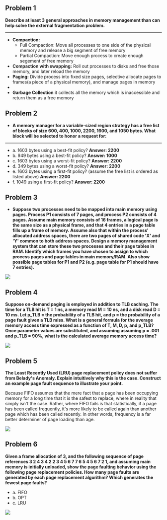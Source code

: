 Problem 1
------------
**Describe at least 3 general approaches in memory management than can help solve the external fragmentation problem.**

-------------------------------------------------------
* **Compaction:**
  * Full Compaction: Move all processes to one side of the physical memory and release a big segment of free memory
  * Partial Compaction: Move enough process to create enough segement of free memory
* **Compaction with swapping:** Roll out processes to disks and free those memory, and later reload the memory
* **Paging:** Divide process into fixed size pages, selective allocate pages to frames(a piece of a physical memory), and manage pages in memory
*
* **Garbage Collection**  it collects all the memory which is inaccessible and return them as a free memory


Problem 2
------------
* **A memory manager for a variable-sized region strategy has a free list of blocks of size 600, 400, 1000, 2200, 1600, and 1050 bytes. What block will be selected to honor a request for:**

----------------------------

  * a. 1603 bytes using a best-fit policy?   **Answer: 2200**
  * b. 949 bytes using a best-fit policy?   **Answer: 1000**   
  * c. 1603 bytes using a worst-fit policy?   **Answer: 2200**
  * d. 349 bytes using a worst-fit policy?   **Answer: 2200**
  * e. 1603 bytes using a first-fit policy? (assume the free list is ordered as listed above)   **Answer: 2200**
  * f. 1049 using a first-fit policy?   **Answer: 2200**
  

  
Problem 3
-------------
* **Suppose two processes need to be mapped into main memory using pages. Process P1 consists of 7 pages, and process P2 consists of 4 pages. Assume main memory consists of 16 frames, a logical page is the same size as a physical frame, and that 4 entries in a page table fills up a frame of memory. Assume also that within the process' allocated address spaces, there are two pages of shared code 'X' and 'Y' common to both address spaces. Design a memory management system that can store these two processes and their page tables in RAM. Identify which frames you have chosen to assign to which process pages and page tables in main memory/RAM. Also show possible page tables for P1 and P2 (e.g. page table for P1 should have 7 entries).**

![](http://s24.postimg.org/78w9xt3jp/img001.jpg)

Problem 4
-------------
**Suppose on-demand paging is employed in addition to TLB caching. The time for a TLB hit is T = 1 ns, a memory read M = 10 ns, and a disk read D = 10 ms. Let p_TLB = the probability of a TLB hit, and p = the probability of a page fault given a TLB miss. What is a general formula for the average memory access time expressed as a function of T, M, D, p, and p_TLB? Once parameter values are substituted, and assuming assuming p = .001 and p_TLB = 90%, what is the calculated average memory access time?**

![](http://s30.postimg.org/azy6oxz35/img002.jpg)

Problem 5
------------------------
**The Least Recently Used (LRU) page replacement policy does not suffer from Belady's Anomaly. Explain intuitively why this is the case. Construct an example page fault sequence to illustrate your point.**

Because FIFO assumes that the mere fact that a page has been occupying memory for a long time that it is the safest to replace, where in reality that simply isn't the case. Rather, where FIFO fails is that statistically, if a page has been called frequently, it's more likely to be called again than another page which has been called recently. In other words, frequency is a far better determiner of page loading than age.

![](http://s18.postimg.org/uoq71z1a1/img004.jpg)

Problem 6
--------------------
**Given a frame allocation of 3, and the following sequence of page references 3 2 4 3 4 2 2 3 4 5 6 7 7 6 5 4 5 6 7 2 1, and assuming main memory is initially unloaded, show the page faulting behavior using the following page replacement policies. How many page faults are generated by each page replacement algorithm? Which generates the fewest page faults?**
* a. FIFO 
* b. OPT 
* c. LRU


![](http://s16.postimg.org/xf9jcp9np/img005.jpg)
